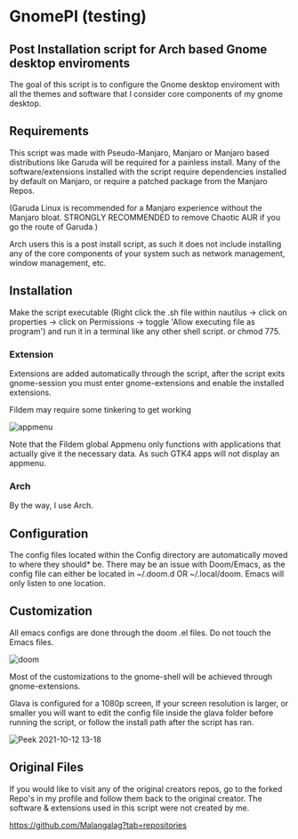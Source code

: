 # GnomePI (testing)

## Post Installation script for Arch based Gnome desktop enviroments
The goal of this script is to configure the Gnome desktop enviroment with all the themes and software that I consider core components of my gnome desktop.

## Requirements
This script was made with Pseudo-Manjaro, Manjaro or Manjaro based distributions like Garuda will be required for a painless install. Many of the software/extensions installed with the script require dependencies installed by default on Manjaro, or require a patched package from the Manjaro Repos. 


(Garuda Linux is recommended for a Manjaro experience without the Manjaro bloat. STRONGLY RECOMMENDED to remove Chaotic AUR if you go the route of Garuda.)

Arch users this is a post install script, as such it does not include installing any of the core components of your system such as network management, window management, etc. 

## Installation
Make the script executable (Right click the .sh file within nautilus -> click on properties -> click on Permissions -> toggle 'Allow executing file as program') and run it in a terminal like any other shell script.
or chmod 775. 

### Extension
Extensions are added automatically through the script, after the script exits gnome-session you must enter gnome-extensions and enable the installed extensions.

Fildem may require some tinkering to get working

![appmenu](https://user-images.githubusercontent.com/20939357/137024804-3e7fc617-4858-4b1b-a18e-5ee78731abaa.jpg)

Note that the Fildem global Appmenu only functions with applications that actually give it the necessary data. As such GTK4 apps will not display an appmenu.

### Arch
By the way, I use Arch.


## Configuration
The config files located within the Config directory are automatically moved to where they should* be. There may be an issue with Doom/Emacs, as the config file can either be located in ~/.doom.d OR ~/.local/doom. Emacs will only listen to one location. 


## Customization
All emacs configs are done through the doom .el files. Do not touch the Emacs files. 

![doom](https://user-images.githubusercontent.com/20939357/137025685-2cebd9fe-7535-4356-bb93-e06421150701.jpg)



Most of the customizations to the gnome-shell will be achieved through gnome-extensions. 




Glava is configured for a 1080p screen, If your screen resolution is larger, or smaller you will want to edit the config file inside the glava folder before running the script, or follow the install path after the script has ran.

![Peek 2021-10-12 13-18](https://user-images.githubusercontent.com/20939357/137024232-cf9ce954-e3c7-47a3-8ce5-7072e0181f51.gif)


## Original Files
If you would like to visit any of the original creators repos, go to the forked Repo's in my profile and follow them back to the original creator.
The software & extensions used in this script were not created by me.

https://github.com/Malangalag?tab=repositories
